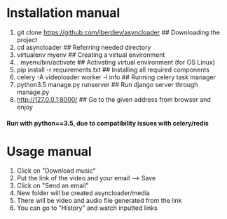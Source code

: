 <h1>Installation manual</h1>

1. git clone https://github.com/iberdiev/asyncloader     ## Downloading the project
2. cd asyncloader     ## Referring needed directory
3. virtualenv myenv     ## Creating a virtual environment
4. . myenv/bin/activate     ## Activating virtual environment (for OS Linux)
5. pip install -r requirements.txt     ## Installing all required components
6. celery -A videoloader worker -l info     ## Running celery task manager
7. python3.5 manage.py runserver     ## Run django server through manage.py
8. http://127.0.0.1:8000/     ## Go to the given address from browser and enjoy
<h4>Run with python==3.5, due to compatibility issues with celery/redis</h4>

<h1>Usage manual</h1>

1. Click on "Download music"
2. Put the link of the video and your email --> Save
3. Click on "Send an email"
4. New folder will be created asyncloader/media
5. There will be video and audio file generated from the link
6. You can go to "History" and watch inputted links
